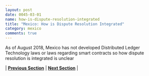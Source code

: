 ```yaml
---
layout: post
date: 0045-03-01
name: how-is-dispute-resolution-integrated
title: "Mexico: How is Dispute Resolution Integrated"
category: mexico
comments: true
---
```


As of August 2018, Mexico has not developed Distributed Ledger Technology laws or laws regarding smart contracts so how dispute resolution is integrated is unclear

| **[Previous Section](https://neo-project.github.io/global-blockchain-compliance-hub//mexico/mexico-smart-contracts.html)** | **[Next Section]( https://neo-project.github.io/global-blockchain-compliance-hub//mexico/mexico-nullify-smart-contracts.html)** |
